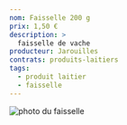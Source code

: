 ```yaml
---
nom: Faisselle 200 g
prix: 1,50 €
description: >
  faisselle de vache
producteur: Jarouilles
contrats: produits-laitiers
tags: 
  - produit laitier
  - faisselle
---
```


![photo du faisselle](./media/faisselle.jpg)